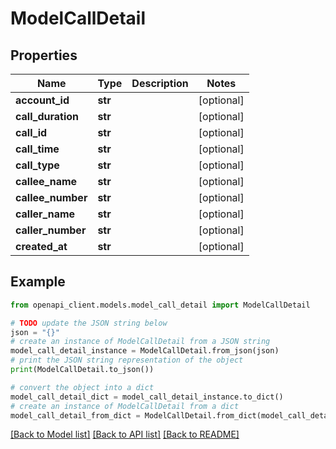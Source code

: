 # ModelCallDetail


## Properties

Name | Type | Description | Notes
------------ | ------------- | ------------- | -------------
**account_id** | **str** |  | [optional] 
**call_duration** | **str** |  | [optional] 
**call_id** | **str** |  | [optional] 
**call_time** | **str** |  | [optional] 
**call_type** | **str** |  | [optional] 
**callee_name** | **str** |  | [optional] 
**callee_number** | **str** |  | [optional] 
**caller_name** | **str** |  | [optional] 
**caller_number** | **str** |  | [optional] 
**created_at** | **str** |  | [optional] 

## Example

```python
from openapi_client.models.model_call_detail import ModelCallDetail

# TODO update the JSON string below
json = "{}"
# create an instance of ModelCallDetail from a JSON string
model_call_detail_instance = ModelCallDetail.from_json(json)
# print the JSON string representation of the object
print(ModelCallDetail.to_json())

# convert the object into a dict
model_call_detail_dict = model_call_detail_instance.to_dict()
# create an instance of ModelCallDetail from a dict
model_call_detail_from_dict = ModelCallDetail.from_dict(model_call_detail_dict)
```
[[Back to Model list]](../README.md#documentation-for-models) [[Back to API list]](../README.md#documentation-for-api-endpoints) [[Back to README]](../README.md)


